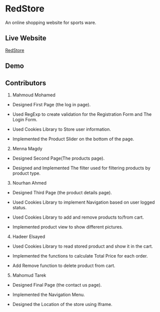 # RedStore
An online shopping website for sports ware.

## Live Website
[RedStore](https://mennamagdy2019.github.io/RedStore/products.html)

## Demo



## Contributors
1. Mahmoud Mohamed

* Designed First Page (the log in page).

* Used  RegExp to create validation for the Registration Form and The Login Form.

* Used Cookies Library to Store user information.

* Implemented the Product Slider on the bottom of the page. 

2. Menna Magdy

* Designed Second Page(The products page).

* Designed and Implemented The filter used for filtering products by product type.

3. Nourhan Ahmed

* Designed Third Page (the product details page).

* Used Cookies Library to implement Navigation based on user logged status.

* Used Cookies Library to add and remove products to/from cart.

* Implemented product view to show different pictures.

4. Hadeer Elsayed

* Used Cookies Library to read stored product and show it in the cart.

* Implemented the functions to calculate Total Price for each order.

* Add Remove function to delete product from cart.

5. Mahomud Tarek
* Designed Final Page (the contact us page).

* Implemented the Navigation Menu.

* Designed the Location of the store using Iframe.
